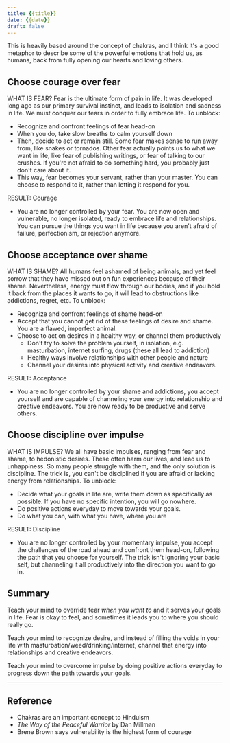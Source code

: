 ```yaml
---
title: {{title}}
date: {{date}}
draft: false
---
```


This is heavily based around the concept of chakras, and I think it's a good metaphor to describe some of the powerful emotions that hold us, as humans, back from fully opening our hearts and loving others.

## Choose courage over fear
WHAT IS FEAR?
Fear is the ultimate form of pain in life. It was developed long ago as our primary survival instinct, and leads to isolation and sadness in life. We must conquer our fears in order to fully embrace life. To unblock:
- Recognize and confront feelings of fear head-on
- When you do, take slow breaths to calm yourself down
- Then, decide to act or remain still. Some fear makes sense to run away from, like snakes or tornados. Other fear actually points us to what we want in life, like fear of publishing writings, or fear of talking to our crushes. If you're not afraid to do something hard, you probably just don't care about it.
- This way, fear becomes your servant, rather than your master. You can choose to respond to it, rather than letting it respond for you.

RESULT: Courage
- You are no longer controlled by your fear. You are now open and vulnerable, no longer isolated, ready to embrace life and relationships. You can pursue the things you want in life because you aren't afraid of failure, perfectionism, or rejection anymore.

## Choose acceptance over shame
WHAT IS SHAME?
All humans feel ashamed of being animals, and yet feel sorrow that they have missed out on fun experiences because of their shame. Nevertheless, energy must flow through our bodies, and if you hold it back from the places it wants to go, it will lead to obstructions like addictions, regret, etc. To unblock:
- Recognize and confront feelings of shame head-on
- Accept that you cannot get rid of these feelings of desire and shame. You are a flawed, imperfect animal.
- Choose to act on desires in a healthy way, or channel them productively
	- Don't try to solve the problem yourself, in isolation, e.g. masturbation, internet surfing, drugs (these all lead to addiction)
	- Healthy ways involve relationships with other people and nature
	- Channel your desires into physical activity and creative endeavors.

RESULT: Acceptance
- You are no longer controlled by your shame and addictions, you accept yourself and are capable of channeling your energy into relationship and creative endeavors. You are now ready to be productive and serve others.

## Choose discipline over impulse
WHAT IS IMPULSE?
We all have basic impulses, ranging from fear and shame, to hedonistic desires. These often harm our lives, and lead us to unhappiness. So many people struggle with them, and the only solution is discipline. The trick is, you can't be disciplined if you are afraid or lacking energy from relationships. To unblock:
- Decide what your goals in life are, write them down as specifically as possible. If you have no specific intention, you will go nowhere.
- Do positive actions everyday to move towards your goals.
- Do what you can, with what you have, where you are

RESULT: Discipline
- You are no longer controlled by your momentary impulse, you accept the challenges of the road ahead and confront them head-on, following the path that you choose for yourself. The trick isn't ignoring your basic self, but channeling it all productively into the direction you want to go in.

## Summary
Teach your mind to override fear *when you want to* and it serves your goals in life. Fear is okay to feel, and sometimes it leads you to where you should really go.

Teach your mind to recognize desire, and instead of filling the voids in your life with masturbation/weed/drinking/internet, channel that energy into relationships and creative endeavors.

Teach your mind to overcome impulse by doing positive actions everyday to progress down the path towards your goals.

---
## Reference
- Chakras are an important concept to Hinduism
- *The Way of the Peaceful Warrior* by Dan Millman
- Brene Brown says vulnerability is the highest form of courage